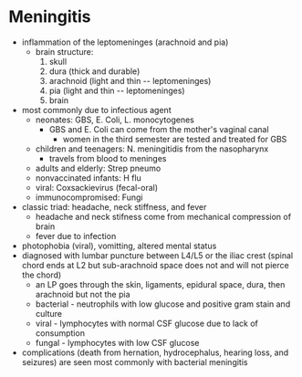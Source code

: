 # Meningitis
* inflammation of the leptomeninges (arachnoid and pia)
	* brain structure:
		1. skull 
		2. dura (thick and durable)
		3. arachnoid (light and thin -- leptomeninges)
		4. pia (light and thin -- leptomeninges)
		5. brain 
* most commonly due to infectious agent
	* neonates: GBS, E. Coli, L. monocytogenes
		* GBS and E. Coli can come from the mother's vaginal canal
			* women in the third semester are tested and treated for GBS
	* children and teenagers: N. meningitidis from the nasopharynx
		* travels from blood to meninges
	* adults and elderly: Strep pneumo 
	* nonvaccinated infants: H flu
	* viral: Coxsackievirus (fecal-oral)
	* immunocompromised: Fungi
* classic triad: headache, neck stiffness, and fever
	* headache and neck stifness come from mechanical compression of brain 
	* fever due to infection
* photophobia (viral), vomitting, altered mental status
* diagnosed with lumbar puncture between L4/L5 or the iliac crest (spinal chord ends at L2 but sub-arachnoid space does not and will not pierce the chord)
	* an LP goes through the skin, ligaments, epidural space, dura, then arachnoid but not the pia 
	* bacterial - neutrophils with low glucose and positive gram stain and culture
	* viral - lymphocytes with normal CSF glucose due to lack of consumption
	* fungal - lymphocytes with low CSF glucose 
* complications (death from hernation, hydrocephalus, hearing loss, and seizures) are seen most commonly with bacterial meningitis
